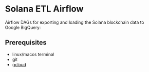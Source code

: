 # Solana ETL Airflow

Airflow DAGs for exporting and loading the Solana blockchain data to Google BigQuery:

## Prerequisites

- linux/macos terminal
- git
- [gcloud](https://cloud.google.com/sdk/install)
